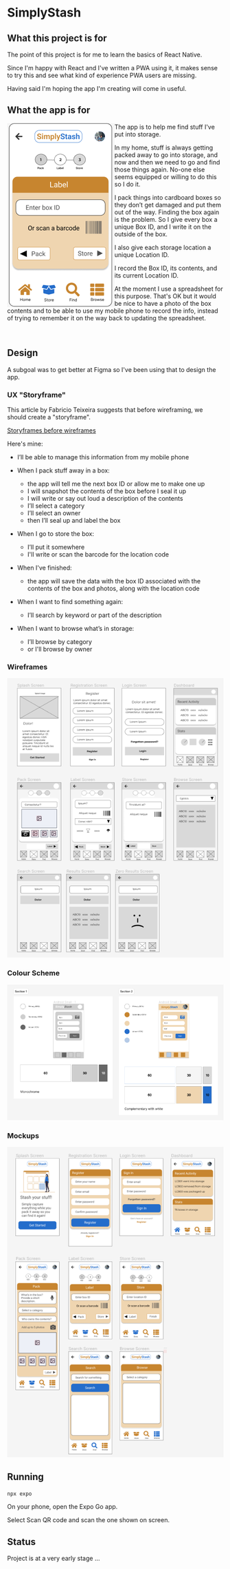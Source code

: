 # SimplyStash

## What this project is for

The point of this project is for me to learn the basics of React Native.

Since I'm happy with React and I've written a PWA using it, it makes sense to try this and see what kind of experience PWA users are missing.

Having said I'm hoping the app I'm creating will come in useful.

## What the app is for

<img align="left" style="margin: 0 20 20 0" src="docs/images/label-screen.png">

The app is to help me find stuff I've put into storage.

In my home, stuff is always getting packed away to go into storage, and now and then we need to go and find those things again. No-one else seems equipped or willing to do this so I do it.

I pack things into cardboard boxes so they don’t get damaged and put them out of the way. Finding the box again is the problem. So I give every box a unique Box ID, and I write it on the outside of the box.

I also give each storage location a unique Location ID.

I record the Box ID, its contents, and its current Location ID.
 
At the moment I use a spreadsheet for this purpose. That's OK but it would be nice to have a photo of the box contents and to be able to use my mobile phone to record the info, instead of trying to remember it on the way back to updating the spreadsheet.

<br clear="left"/>

## Design

A subgoal was to get better at Figma so I've been using that to design the app.

### UX "Storyframe"

This article by Fabricio Teixeira suggests that before wireframing, we should create a "storyframe".

[Storyframes before wireframes](https://uxdesign.cc/storyframes-before-wireframes-starting-designs-in-the-text-editor-ec69db78e6e4)

Here's mine:

- I’ll be able to manage this information from my mobile phone

- When I pack stuff away in a box:

  - the app will tell me the next box ID or allow me to make one up
  - I will snapshot the contents of the box before I seal it up
  - I will write or say out loud a description of the contents
  - I’ll select a category
  - I’ll select an owner
  - then I’ll seal up and label the box

- When I go to store the box:

  - I’ll put it somewhere
  - I'll write or scan the barcode for the location code

- When I've finished:
  - the app will save the data with the box ID associated with the contents of the box and photos, along with the location code

- When I want to find something again:

	- I’ll search by keyword or part of the description

- When I want to browse what’s in storage:
	
	- I’ll browse by category
  - or I'll browse by owner

### Wireframes

![Wireframes](docs/images/wireframes.png)

### Colour Scheme
 
![Colour Scheme](docs/images/colour-schemes.png)

### Mockups
 
![Mockups](docs/images/mockups.png)

## Running

```npx expo```

On your phone, open the Expo Go app.

Select Scan QR code and scan the one shown on screen.

## Status

Project is at a very early stage ...


